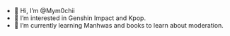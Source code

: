 - 👋 Hi, I’m @Mym0chii
- 👀 I’m interested in Genshin Impact and Kpop.
- 🌱 I’m currently learning Manhwas and books to learn about moderation.
